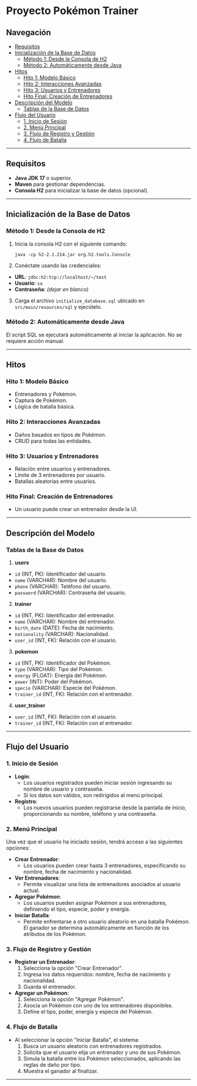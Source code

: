 # Proyecto Pokémon Trainer

## Navegación
- [Requisitos](#requisitos)
- [Inicialización de la Base de Datos](#inicialización-de-la-base-de-datos)
  - [Método 1: Desde la Consola de H2](#método-1-desde-la-consola-de-h2)
  - [Método 2: Automáticamente desde Java](#método-2-automáticamente-desde-java)
- [Hitos](#hitos)
  - [Hito 1: Modelo Básico](#hito-1-modelo-básico)
  - [Hito 2: Interacciones Avanzadas](#hito-2-interacciones-avanzadas)
  - [Hito 3: Usuarios y Entrenadores](#hito-3-usuarios-y-entrenadores)
  - [Hito Final: Creación de Entrenadores](#hito-final-creación-de-entrenadores)
- [Descripción del Modelo](#descripción-del-modelo)
  - [Tablas de la Base de Datos](#tablas-de-la-base-de-datos)
- [Flujo del Usuario](#flujo-del-usuario)
  - [1. Inicio de Sesión](#1-inicio-de-sesión)
  - [2. Menú Principal](#2-menú-principal)
  - [3. Flujo de Registro y Gestión](#3-flujo-de-registro-y-gestión)
  - [4. Flujo de Batalla](#4-flujo-de-batalla)

---

## Requisitos

- **Java JDK 17** o superior.
- **Maven** para gestionar dependencias.
- **Consola H2** para inicializar la base de datos (opcional).

---

## Inicialización de la Base de Datos

### Método 1: Desde la Consola de H2
1. Inicia la consola H2 con el siguiente comando:

   ```
   java -cp h2-2.1.214.jar org.h2.tools.Console
   ```

2. Conéctate usando las credenciales:
  - **URL**: `jdbc:h2:tcp://localhost/~/test`
  - **Usuario**: `sa`
  - **Contraseña**: *(dejar en blanco)*

3. Carga el archivo `initialize_database.sql` ubicado en `src/main/resources/sql` y ejecútelo.

### Método 2: Automáticamente desde Java

El script SQL se ejecutará automáticamente al iniciar la aplicación. No se requiere acción manual.

---

## Hitos

### Hito 1: Modelo Básico
- Entrenadores y Pokémon.
- Captura de Pokémon.
- Lógica de batalla básica.

### Hito 2: Interacciones Avanzadas
- Daños basados en tipos de Pokémon.
- CRUD para todas las entidades.

### Hito 3: Usuarios y Entrenadores
- Relación entre usuarios y entrenadores.
- Límite de 3 entrenadores por usuario.
- Batallas aleatorias entre usuarios.

### Hito Final: Creación de Entrenadores
- Un usuario puede crear un entrenador desde la UI.

---

## Descripción del Modelo

### Tablas de la Base de Datos

1. **users**
  - `id` (INT, PK): Identificador del usuario.
  - `name` (VARCHAR): Nombre del usuario.
  - `phone` (VARCHAR): Teléfono del usuario.
  - `password` (VARCHAR): Contraseña del usuario.

2. **trainer**
  - `id` (INT, PK): Identificador del entrenador.
  - `name` (VARCHAR): Nombre del entrenador.
  - `birth_date` (DATE): Fecha de nacimiento.
  - `nationality` (VARCHAR): Nacionalidad.
  - `user_id` (INT, FK): Relación con el usuario.

3. **pokemon**
  - `id` (INT, PK): Identificador del Pokémon.
  - `type` (VARCHAR): Tipo del Pokémon.
  - `energy` (FLOAT): Energía del Pokémon.
  - `power` (INT): Poder del Pokémon.
  - `specie` (VARCHAR): Especie del Pokémon.
  - `trainer_id` (INT, FK): Relación con el entrenador.

4. **user_trainer**
  - `user_id` (INT, FK): Relación con el usuario.
  - `trainer_id` (INT, FK): Relación con el entrenador.

---

## Flujo del Usuario

### 1. Inicio de Sesión
- **Login**:
  - Los usuarios registrados pueden iniciar sesión ingresando su nombre de usuario y contraseña.
  - Si los datos son válidos, son redirigidos al menú principal.
- **Registro**:
  - Los nuevos usuarios pueden registrarse desde la pantalla de inicio, proporcionando su nombre, teléfono y una contraseña.

### 2. Menú Principal
Una vez que el usuario ha iniciado sesión, tendrá acceso a las siguientes opciones:
- **Crear Entrenador**:
  - Los usuarios pueden crear hasta 3 entrenadores, especificando su nombre, fecha de nacimiento y nacionalidad.
- **Ver Entrenadores**:
  - Permite visualizar una lista de entrenadores asociados al usuario actual.
- **Agregar Pokémon**:
  - Los usuarios pueden asignar Pokémon a sus entrenadores, definiendo el tipo, especie, poder y energía.
- **Iniciar Batalla**:
  - Permite enfrentarse a otro usuario aleatorio en una batalla Pokémon. El ganador se determina automáticamente en función de los atributos de los Pokémon.

### 3. Flujo de Registro y Gestión
- **Registrar un Entrenador**:
  1. Selecciona la opción "Crear Entrenador".
  2. Ingresa los datos requeridos: nombre, fecha de nacimiento y nacionalidad.
  3. Guarda el entrenador.
- **Agregar un Pokémon**:
  1. Selecciona la opción "Agregar Pokémon".
  2. Asocia un Pokémon con uno de los entrenadores disponibles.
  3. Define el tipo, poder, energía y especie del Pokémon.

### 4. Flujo de Batalla
- Al seleccionar la opción "Iniciar Batalla", el sistema:
  1. Busca un usuario aleatorio con entrenadores registrados.
  2. Solicita que el usuario elija un entrenador y uno de sus Pokémon.
  3. Simula la batalla entre los Pokémon seleccionados, aplicando las reglas de daño por tipo.
  4. Muestra el ganador al finalizar.

---
